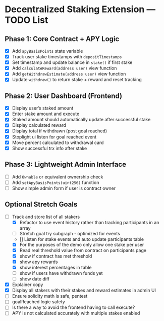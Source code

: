 # Decentralized Staking Extension — TODO List

## Phase 1: Core Contract + APY Logic

- [x] Add `apyBasisPoints` state variable
- [x] Track user stake timestamps with `depositTimestamps`
- [x] Set timestamp and update balance in `stake()` if first stake
- [x] Add `calculateReward(address user)` view function
- [x] Add `getWithdrawEstimate(address user)` view function
- [x] Update `withdraw()` to return stake + reward and reset tracking

## Phase 2: User Dashboard (Frontend)

- [x] Display user’s staked amount
- [x] Enter stake amount and execute
- [x] Staked amount should automatically update after successful stake
- [x] Display calculated reward
- [x] Display total if withdrawn (post goal reached)
- [x] Stoplight ui listen for goal reached event
- [x] Move percent calculated to withdrawal card
- [x] Show successful trx info after stake

## Phase 3: Lightweight Admin Interface

- [ ] Add `Ownable` or equivalent ownership check
- [ ] Add `setApyBasisPoints(uint256)` function
- [ ] Show simple admin form if user is contract owner

## Optional Stretch Goals

- [ ] Track and store list of all stakers
    - [x] Refactor to use event history rather than tracking participants in an array
    - [ ] Stretch goal try subgraph - optimized for events
    - [] Listen for stake events and auto update participants table
    - [x] For the purposes of the demo only allow one stake per user
    - [x] Read real threshold value from contract on participants page
    - [x] show if contract has met threshold
    - [x] show apy rewards
    - [x] show interest percentages in table
    - [ ] show if users have withdrawn funds yet
    - [ ] show date diff
- [x] Explainer copy
- [x] Display all stakers with their stakes and reward estimates in admin UI
- [ ] Ensure solidity math is safe, pentest
- [ ] goalReached logic safety
- [ ] Is there a way to avoid the frontend having to call execute?
- [ ] APY is not calculated accurately with multiple stakes enabled